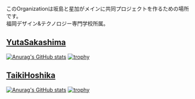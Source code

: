 このOrganizationは坂島と星加がメインに共同プロジェクトを作るための場所です。  
福岡デザイン&テクノロジー専門学校所属。  

## [YutaSakashima](https://github.com/yutadd)
[![Anurag's GitHub stats](https://github-readme-stats.vercel.app/api?username=yutadd)](https://github.com/anuraghazra/github-readme-stats)
[![trophy](https://github-profile-trophy.vercel.app/?username=yutadd&theme=onedark&column=7)](https://github.com/ryo-ma/github-profile-trophy)

## [TaikiHoshika](https://github.com/TaikiHoshika)
[![Anurag's GitHub stats](https://github-readme-stats.vercel.app/api?username=TaikiHoshika)](https://github.com/anuraghazra/github-readme-stats)
[![trophy](https://github-profile-trophy.vercel.app/?username=TaikiHoshika&theme=onedark&column=7)](https://github.com/ryo-ma/github-profile-trophy)
